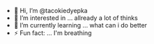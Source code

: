 - 👋 Hi, I’m @tacokiedyepka
- 👀 I’m interested in ... allready a lot of thinks
- 🌱 I’m currently learning ... what can i do better
- ⚡ Fun fact: ... I'm breathing

<!---
tacokiedyepka/tacokiedyepka is a ✨ special ✨ repository because its `README.md` (this file) appears on your GitHub profile.
You can click the Preview link to take a look at your changes.
--->

